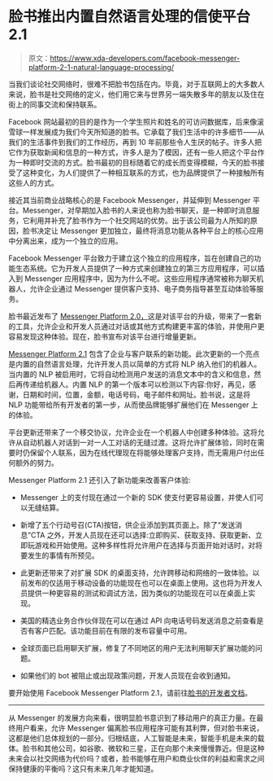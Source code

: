 # 脸书推出内置自然语言处理的信使平台 2.1

> 原文：<https://www.xda-developers.com/facebook-messenger-platform-2-1-natural-language-processing/>

当我们谈论社交网络时，很难不把脸书包括在内。毕竟，对于互联网上的大多数人来说，脸书是社交网络的定义，他们用它来与世界另一端失散多年的朋友以及住在街上的同事交流和保持联系。

Facebook 网站最初的目的是作为一个学生照片和姓名的可访问数据库，后来像滚雪球一样发展成为我们今天所知道的脸书。它承载了我们生活中的许多细节——从我们的生活事件到我们的工作经历，再到 10 年前那些令人生厌的帖子。许多人把它作为获取新闻和信息的一种方式，许多人是为了模因，还有一些人把这个平台作为一种即时交流的方式。脸书最初的目标随着它的成长而变得模糊，今天的脸书接受了这种变化，为人们提供了一种相互联系的方式，也为品牌提供了一种接触所有这些人的方式。

接近其当前商业战略核心的是 Facebook Messenger，并延伸到 Messenger 平台。Messenger，对早期加入脸书的人来说也称为脸书聊天，是一种即时消息服务，它利用并补充了脸书作为一个社交网站的优势。出于该公司最为人所知的原因，脸书决定让 Messenger 更加独立，最终将消息功能从各种平台上的核心应用中分离出来，成为一个独立的应用。

Facebook Messenger 平台致力于建立这个独立的应用程序，旨在创建自己的功能生态系统。它为开发人员提供了一种方式来创建独立的第三方应用程序，可以插入到 Messenger 应用程序中，因为为什么不呢。这些应用程序通常被称为聊天机器人，允许企业通过 Messenger 提供客户支持、电子商务指导甚至互动体验等服务。

脸书最近发布了 [Messenger Platform 2.0，](https://messenger.fb.com/blog/messenger-platform-2-0-debuts-at-f8/)这是对该平台的升级，带来了一套新的工具，允许企业和开发人员通过对话或其他方式构建更丰富的体验，并使用户更容易发现这种体验。现在，脸书宣布对该平台进行增量更新。

[Messenger Platform 2.1](https://messenger.fb.com/blog/messenger-platform-2-1-brings-new-tools-to-enrich-conversations/) 包含了企业与客户联系的新功能。此次更新的一个亮点是内置的自然语言处理，允许开发人员以简单的方式将 NLP 纳入他们的机器人。当内置的 NLP 被启用时，它将自动检测用户发送的消息文本中的含义和信息，然后再传递给机器人。内置 NLP 的第一个版本可以检测以下内容:你好，再见，感谢，日期和时间，位置，金额，电话号码，电子邮件和网址。脸书说，这是将 NLP 功能带给所有开发者的第一步，从而使品牌能够扩展他们在 Messenger 上的体验。

平台更新还带来了一个移交协议，允许企业在一个机器人中创建多种体验。这将允许从自动机器人对话到一对一人工对话的无缝过渡。这将允许扩展体验，同时在需要时仍保留个人联系，因为在线代理现在将能够处理客户支持，而无需用户付出任何额外的努力。

Messenger Platform 2.1 还引入了新功能来改善客户体验:

*   Messenger 上的支付现在通过一个新的 SDK 使支付更容易设置，并使人们可以无缝结算。

*   新增了五个行动号召(CTA)按钮，供企业添加到其页面上。除了“发送消息”CTA 之外，开发人员现在还可以选择:立即购买、获取支持、获取更新、立即玩游戏和开始使用。这种多样性将允许用户在选择与页面开始对话时，对将要发生的事情有所预见。

*   此更新还带来了对扩展 SDK 的桌面支持，允许跨移动和网络的一致体验。以前发布的仅适用于移动设备的功能现在也可以在桌面上使用。这也将为开发人员提供一种更容易的测试和调试方法，因为类似的功能现在可以在桌面上实现。
*   美国的精选业务合作伙伴现在可以在通过 API 向电话号码发送消息之前查看是否有客户匹配。该功能目前在有限的发布容量中可用。
*   全球页面已启用聊天扩展，修复了不同地区的用户无法利用聊天扩展功能的问题。
*   如果他们的 bot 被阻止或出现政策问题，开发人员现在会收到通知。

要开始使用 Facebook Messenger Platform 2.1，请前往[脸书的开发者文档](https://developers.facebook.com/docs/messenger-platform)。

* * *

从 Messenger 的发展方向来看，很明显脸书意识到了移动用户的真正力量。在最终用户看来，允许 Messenger 偏离脸书应用程序可能有其利弊，但对脸书来说，这都是他们总体规划的一部分。归根结底，人工智能是未来，智能手机是未来的载体。脸书和其他公司，如谷歌、微软和三星，正在向那个未来慢慢靠近。但是这种未来会以社交网络为代价吗？或者，脸书能够在用户和商业伙伴的利益和需求之间保持健康的平衡吗？这只有未来几年才能知道。
